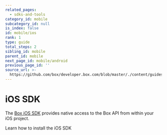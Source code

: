 ```yaml
---
related_pages:
  - sdks-and-tools
category_id: mobile
subcategory_id: null
is_index: false
id: mobile/ios
rank: 1
type: guide
total_steps: 2
sibling_id: mobile
parent_id: mobile
next_page_id: mobile/android
previous_page_id: ''
source_url: >-
  https://github.com/box/developer.box.com/blob/master/./content/guides/mobile/1-ios.md
---
```


# iOS SDK

The [Box iOS SDK][ios-sdk] provides native access to the Box API from
within your iOS project.

<CTA to='g://mobile/ios-quick-start'>Learn how to install the iOS SDK

</CTA>

[ios-sdk]: https://github.com/box/box-ios-sdk
